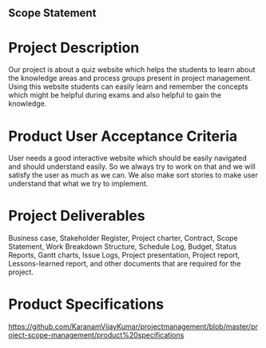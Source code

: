 ## Scope Statement

# Project Description
Our project is about a quiz website which helps the students to learn about the knowledge areas and process groups present in project management. Using this website students can easily learn and remember the concepts which might be helpful during exams and also helpful to gain the knowledge.

# Product User Acceptance Criteria
User needs a good interactive website which should be easily navigated and should understand easily. So we always try to work on that and we will satisfy the user as much as we can. We also make sort stories to make user understand that what we try to implement.

# Project Deliverables
Business case, Stakeholder Register, Project charter, Contract, Scope Statement, Work Breakdown Structure, Schedule Log, Budget, Status Reports, Gantt charts, Issue Logs, Project presentation, Project report, Lessons-learned report, and other documents that are required for the project.

# Product Specifications
https://github.com/KaranamVijayKumar/projectmanagement/blob/master/project-scope-management/product%20specifications
